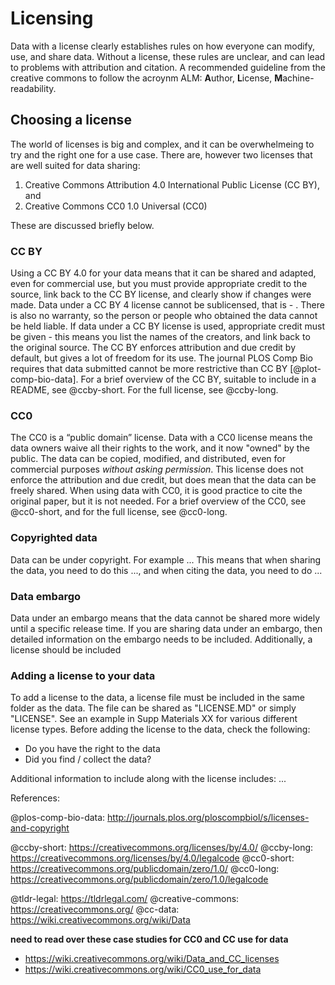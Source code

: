 # Licensing

Data with a license clearly establishes rules on how everyone can modify, use, and share data. Without a license, these rules are unclear, and can lead to problems with attribution and citation. A recommended guideline from the creative commons to follow the acroynm ALM: **A**uthor, **L**icense, **M**achine-readability.

## Choosing a license

The world of licenses is big and complex, and it can be overwhelmeing to try and the right one for a use case. There are, however two licenses that are well suited for data sharing:

1. Creative Commons Attribution 4.0 International Public License (CC BY), and
2. Creative Commons CC0 1.0 Universal (CC0)

These are discussed briefly below.

### CC BY

Using a CC BY 4.0 for your data means that it can be shared and adapted, even for commercial use, but you must provide appropriate credit to the source, link back to the CC BY license, and clearly show if changes were made. Data under a CC BY 4 license cannot be sublicensed, that is - . There is also no warranty, so the person or people who obtained the data cannot be held liable. If data under a CC BY license is used, appropriate credit must be given - this means you list the names of the creators, and link back to the original source. The CC BY enforces attribution and due credit by default, but gives a lot of freedom for its use. The journal PLOS Comp Bio requires that data submitted cannot be more restrictive than CC BY [@plot-comp-bio-data]. For a brief overview of the CC BY, suitable to include in a README, see @ccby-short. For the full license, see @ccby-long.

### CC0

The CC0 is a “public domain” license. Data with a CC0 license means the data owners waive all their rights to the work, and it now "owned" by the public. The data can be copied, modified, and distributed, even for commercial purposes _without asking permission_. This license does not enforce the attribution and due credit, but does mean that the data can be freely shared. When using data with CC0, it is good practice to cite the original paper, but it is not needed. For a brief overview of the CC0, see @cc0-short, and for the full license, see @cc0-long.

### Copyrighted data

Data can be under copyright. For example ... This means that when sharing the data, you need to do this ..., and when citing the data, you need to do ...

### Data embargo

Data under an embargo means that the data cannot be shared more widely until a specific release time. If you are sharing data under an embargo, then detailed information on the embargo needs to be included. Additionally, a license should be included 

### Adding a license to your data

To add a license to the data, a license file must be included in the same folder as the data. The file can be shared as "LICENSE.MD" or simply "LICENSE". See an example in Supp Materials XX for various different license types. Before adding the license to the data, check the following:

- Do you have the right to the data
- Did you find / collect the data?

Additional information to include along with the license includes: ...


References:

@plos-comp-bio-data: http://journals.plos.org/ploscompbiol/s/licenses-and-copyright

@ccby-short: https://creativecommons.org/licenses/by/4.0/
@ccby-long: https://creativecommons.org/licenses/by/4.0/legalcode
@cc0-short: https://creativecommons.org/publicdomain/zero/1.0/
@cc0-long: https://creativecommons.org/publicdomain/zero/1.0/legalcode

@tldr-legal: https://tldrlegal.com/
@creative-commons: https://creativecommons.org/
@cc-data: https://wiki.creativecommons.org/wiki/Data

**need to read over these case studies for CC0 and CC use for data**

- https://wiki.creativecommons.org/wiki/Data_and_CC_licenses
- https://wiki.creativecommons.org/wiki/CC0_use_for_data
